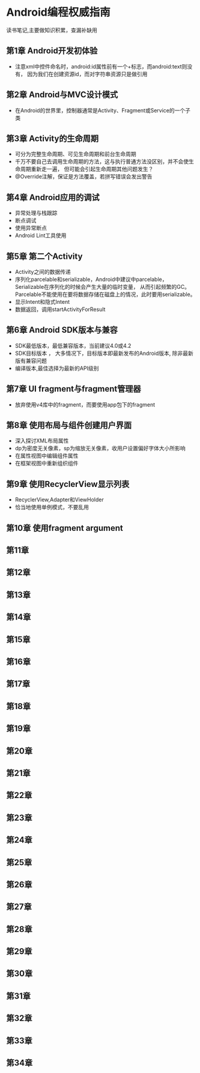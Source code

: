 # Android编程权威指南
读书笔记,主要做知识积累，查漏补缺用

## 第1章 Android开发初体验
- 注意xml中控件命名时，android:id属性前有一个+标志，而android:text则没有，
因为我们在创建资源id，而对字符串资源只是做引用

## 第2章 Android与MVC设计模式
- 在Android的世界里，控制器通常是Activity、Fragment或Service的一个子类

## 第3章 Activity的生命周期
- 可分为完整生命周期、可见生命周期和前台生命周期
- 千万不要自己去调用生命周期的方法，这与执行普通方法没区别，并不会使生命周期重新走一遍，
但可能会引起生命周期其他问题发生？
- @Override注解，保证是方法覆盖，若拼写错误会发出警告

## 第4章 Android应用的调试
- 异常处理与栈跟踪
- 断点调试
- 使用异常断点
- Android Lint工具使用

## 第5章 第二个Activity
- Activity之间的数据传递
- 序列化parcelable和serializable，Android中建议中parcelable，Serializable在序列化的时候会产生大量的临时变量，
从而引起频繁的GC。Parcelable不能使用在要将数据存储在磁盘上的情况，此时要用serializable。
- 显示Intent和隐式Intent
- 数据返回，调用startActivityForResult

## 第6章 Android SDK版本与兼容
- SDK最低版本，最低兼容版本，当前建议4.0或4.2
- SDK目标版本 ， 大多情况下，目标版本即最新发布的Android版本, 除非最新版有兼容问题
- 编译版本,最佳选择为最新的API级别

## 第7章 UI fragment与fragment管理器
- 放弃使用v4库中的fragment，而要使用app包下的fragment

## 第8章 使用布局与组件创建用户界面
- 深入探讨XML布局属性
- dp为密度无关像素，sp为缩放无关像素，收用户设置偏好字体大小所影响
- 在属性视图中编辑组件属性
- 在框架视图中重新组织组件

## 第9章 使用RecyclerView显示列表
- RecyclerView,Adapter和ViewHolder
- 恰当地使用单例模式，不要乱用

## 第10章 使用fragment argument


## 第11章
## 第12章
## 第13章
## 第14章
## 第15章
## 第16章
## 第17章
## 第18章
## 第19章
## 第20章
## 第21章
## 第22章
## 第23章
## 第24章
## 第25章
## 第26章
## 第27章
## 第28章
## 第29章
## 第30章
## 第31章
## 第32章
## 第33章
## 第34章

